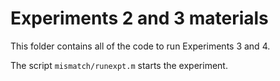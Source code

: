 Experiments 2 and 3 materials
=============================

This folder contains all of the code to run Experiments 3 and 4.

The script `mismatch/runexpt.m` starts the experiment.
